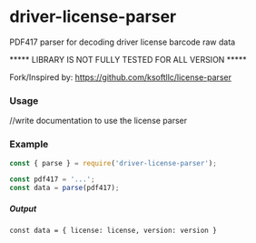 # driver-license-parser

PDF417 parser for decoding driver license barcode raw data

***** LIBRARY IS NOT FULLY TESTED FOR ALL VERSION *****

Fork/Inspired by: https://github.com/ksoftllc/license-parser

### Usage 

//write documentation to use the license parser 

### Example

```javascript
const { parse } = require('driver-license-parser');

const pdf417 = '...';
const data = parse(pdf417);
```
##### Output 
```
const data = { license: license, version: version } 
```



